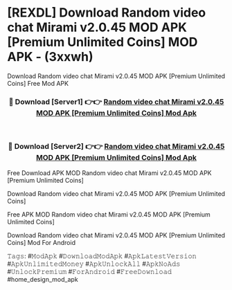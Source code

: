 # [REXDL] Download Random video chat Mirami v2.0.45 MOD APK [Premium Unlimited Coins] MOD APK - (3xxwh)
Download Random video chat Mirami v2.0.45 MOD APK [Premium Unlimited Coins] Free Mod APK

<div align="center">
<h3>🔴 Download [Server1] 👉👉 <a href="https://apk-comot.site?title=Random_video_chat_Mirami_v2.0.45_MOD_APK_[Premium_Unlimited_Coins]">Random video chat Mirami v2.0.45 MOD APK [Premium Unlimited Coins] Mod Apk</a></h3><br>

<h3>🔴 Download [Server2] 👉👉 <a href="https://apk-comot.site?title=Random_video_chat_Mirami_v2.0.45_MOD_APK_[Premium_Unlimited_Coins]">Random video chat Mirami v2.0.45 MOD APK [Premium Unlimited Coins] Mod Apk</a></h3>
</div>


Free Download APK MOD Random video chat Mirami v2.0.45 MOD APK [Premium Unlimited Coins]

Download Random video chat Mirami v2.0.45 MOD APK [Premium Unlimited Coins] 

Free APK MOD Random video chat Mirami v2.0.45 MOD APK [Premium Unlimited Coins] 

Download Random video chat Mirami v2.0.45 MOD APK [Premium Unlimited Coins] Mod For Android

𝚃𝚊𝚐𝚜: #𝙼𝚘𝚍𝙰𝚙𝚔 #𝙳𝚘𝚠𝚗𝚕𝚘𝚊𝚍𝙼𝚘𝚍𝙰𝚙𝚔 #𝙰𝚙𝚔𝙻𝚊𝚝𝚎𝚜𝚝𝚅𝚎𝚛𝚜𝚒𝚘𝚗 #𝙰𝚙𝚔𝚄𝚗𝚕𝚒𝚖𝚒𝚝𝚎𝚍𝙼𝚘𝚗𝚎𝚢 #𝙰𝚙𝚔𝚄𝚗𝚕𝚘𝚌𝚔𝙰𝚕𝚕 #𝙰𝚙𝚔𝙽𝚘𝙰𝚍𝚜 #𝚄𝚗𝚕𝚘𝚌𝚔𝙿𝚛𝚎𝚖𝚒𝚞𝚖 #𝙵𝚘𝚛𝙰𝚗𝚍𝚛𝚘𝚒𝚍 #𝙵𝚛𝚎𝚎𝙳𝚘𝚠𝚗𝚕𝚘𝚊𝚍 #home_design_mod_apk